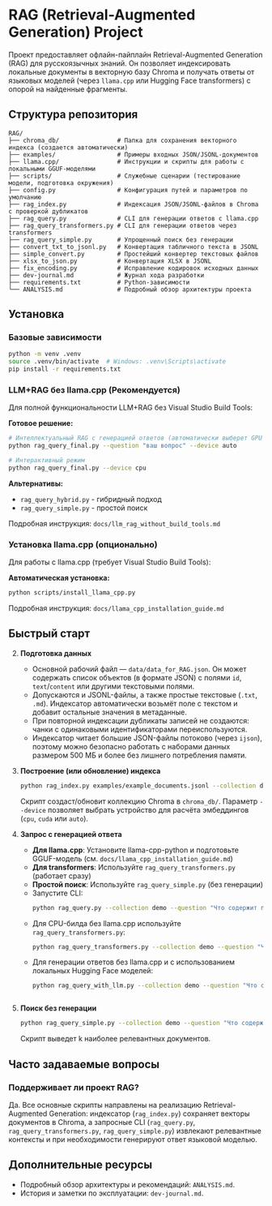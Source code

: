 # RAG (Retrieval-Augmented Generation) Project

Проект предоставляет офлайн-пайплайн Retrieval-Augmented Generation (RAG) для русскоязычных знаний. Он позволяет индексировать локальные документы в векторную базу Chroma и получать ответы от языковых моделей (через `llama.cpp` или Hugging Face transformers) с опорой на найденные фрагменты.

## Структура репозитория

```
RAG/
├── chroma_db/                # Папка для сохранения векторного индекса (создается автоматически)
├── examples/                 # Примеры входных JSON/JSONL-документов
├── llama.cpp/                # Инструкции и скрипты для работы с локальными GGUF-моделями
├── scripts/                  # Служебные сценарии (тестирование модели, подготовка окружения)
├── config.py                 # Конфигурация путей и параметров по умолчанию
├── rag_index.py              # Индексация JSON/JSONL-файлов в Chroma с проверкой дубликатов
├── rag_query.py              # CLI для генерации ответов с llama.cpp
├── rag_query_transformers.py # CLI для генерации ответов через transformers
├── rag_query_simple.py       # Упрощенный поиск без генерации
├── convert_txt_to_jsonl.py   # Конвертация табличного текста в JSONL
├── simple_convert.py         # Простейший конвертер текстовых файлов
├── xlsx_to_json.py           # Конвертация XLSX в JSONL
├── fix_encoding.py           # Исправление кодировок исходных данных
├── dev-journal.md            # Журнал хода разработки
├── requirements.txt          # Python-зависимости
└── ANALYSIS.md               # Подробный обзор архитектуры проекта
```

## Установка

### Базовые зависимости
```bash
python -m venv .venv
source .venv/bin/activate  # Windows: .venv\Scripts\activate
pip install -r requirements.txt
```

### LLM+RAG без llama.cpp (Рекомендуется)
Для полной функциональности LLM+RAG без Visual Studio Build Tools:

**Готовое решение:**
```bash
# Интеллектуальный RAG с генерацией ответов (автоматически выберет GPU при наличии)
python rag_query_final.py --question "ваш вопрос" --device auto

# Интерактивный режим
python rag_query_final.py --device cpu
```

**Альтернативы:**
- `rag_query_hybrid.py` - гибридный подход
- `rag_query_simple.py` - простой поиск

Подробная инструкция: `docs/llm_rag_without_build_tools.md`

### Установка llama.cpp (опционально)
Для работы с llama.cpp (требует Visual Studio Build Tools):

**Автоматическая установка:**
```bash
python scripts/install_llama_cpp.py
```

Подробная инструкция: `docs/llama_cpp_installation_guide.md`

## Быстрый старт

2. **Подготовка данных**
   - Основной рабочий файл — `data/data_for_RAG.json`. Он может содержать список объектов
     (в формате JSON) с полями `id`, `text`/`content` или другими текстовыми полями.
   - Допускаются и JSONL-файлы, а также простые текстовые (`.txt`, `.md`). Индексатор
     автоматически возьмёт поле с текстом и добавит остальные значения в метаданные.
   - При повторной индексации дубликаты записей не создаются: чанки с одинаковыми
     идентификаторами переиспользуются.
   - Индексатор читает большие JSON-файлы потоково (через `ijson`), поэтому можно
     безопасно работать с наборами данных размером 500 МБ и более без лишнего
     потребления памяти.

3. **Построение (или обновление) индекса**
   ```bash
   python rag_index.py examples/example_documents.jsonl --collection demo --device auto
   ```
   Скрипт создаст/обновит коллекцию Chroma в `chroma_db/`. Параметр `--device` позволяет
   выбрать устройство для расчёта эмбеддингов (`cpu`, `cuda` или `auto`).

4. **Запрос с генерацией ответа**
   - **Для llama.cpp**: Установите llama-cpp-python и подготовьте GGUF-модель (см. `docs/llama_cpp_installation_guide.md`)
   - **Для transformers**: Используйте `rag_query_transformers.py` (работает сразу)
   - **Простой поиск**: Используйте `rag_query_simple.py` (без генерации)
   - Запустите CLI:
     ```bash
     python rag_query.py --collection demo --question "Что содержит пример?"
     ```
   - Для CPU-билда без llama.cpp используйте `rag_query_transformers.py`:
     ```bash
     python rag_query_transformers.py --collection demo --question "Что содержит пример?"

   - Для генерации ответов без llama.cpp и с использованием локальных Hugging Face моделей:
     ```bash
     python rag_query_with_llm.py --collection demo --question "Что содержит пример?" --device auto
     ```
     ```

5. **Поиск без генерации**
   ```bash
   python rag_query_simple.py --collection demo --question "Что содержит пример?"
   ```
   Скрипт выведет k наиболее релевантных документов.

## Часто задаваемые вопросы

### Поддерживает ли проект RAG?
Да. Все основные скрипты направлены на реализацию Retrieval-Augmented Generation: индексатор (`rag_index.py`) сохраняет векторы документов в Chroma, а запросные CLI (`rag_query.py`, `rag_query_transformers.py`, `rag_query_simple.py`) извлекают релевантные контексты и при необходимости генерируют ответ языковой моделью.

## Дополнительные ресурсы
- Подробный обзор архитектуры и рекомендаций: `ANALYSIS.md`.
- История и заметки по эксплуатации: `dev-journal.md`.

